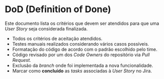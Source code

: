 # DoD (Definition of Done)

Este documento lista os critérios que devem ser atendidos para que uma *User Story* seja considerada finalizada.

- Todos os critérios de aceitação atendidos.
- Testes manuais realizados considerando vários casos possíveis.
- Formatação do código de acordo com o padrão escolhido pelo time.
- Código revisado por um dos *Code Owners* do repositório via *Pull Request.*
- Exclusão da *branch* onde foi implementada a nova funcionalidade.
- Marcar como **concluído** as *tasks* associadas à *User Story* no Jira.